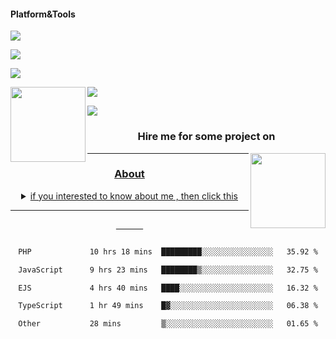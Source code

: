 #### Platform&Tools

[![](https://img.shields.io/badge/-NPM-cb3837?style=flat-square&logo=npm&logoColor=white)](https://npmjs.com/)

[![](https://img.shields.io/badge/PHP-777BB4?style=flat-square&logo=php&logoColor=white)](https://nodejs.org/)

[![](https://img.shields.io/badge/Julia-9558B2?style=flat-square&logo=julia&logoColor=white)](https://nodejs.org/)

<img src="https://media.discordapp.net/attachments/1021013887576985630/1114966165660377088/IMG_20230605_000722_907.jpg" width="120" align="left">

[![](https://img.shields.io/badge/-Node.js-43853d?style=flat-square&logo=node.js&logoColor=ffffff)](https://nodejs.org/)

[![](https://img.shields.io/badge/Visual_Studio_Code-0078D4?style=flat-square&logo=visual%20studio%20code&logoColor=white)](https://nodejs.org/)

<center>

  

### Hire me for some project on

<a href="https://instagram.com/danadtya_?igshid=MzNlNGNkZWQ4Mg=="> <img src="https://media.discordapp.net/attachments/1021013887576985630/1114974876315422880/images_15.jpg" width="120" align="right">


  


               

_______ 

### About

  <details>

  <summary>if you interested to know about me , then click this</summary>

  

  ### About Me👋 Hello World, I'm Fardan Aditya Putra!

I've been breathing life into code since 2019 - that's 4 years of computing adventure! I began my journey with Visual Basic 6, a robust language that laid the foundation of my programming fundamentals. Over the years, I've flirted with JavaScript (since 2019), Python (since 2021), and PHP (since 2023). 

In the process, I fell in love with JavaScript, a language that's as dynamic as the web itself. I've built some cool projects, learned a ton, and had loads of fun.

But as in any love story, there's a twist. Rust entered the scene! The safety, concurrency, and performance that Rust offers have started to capture my heart. I'm still a JS loyalist but don't be surprised if you see me moonlighting with Rust.

Remember, in the world of programming, it's not about cheating on one language with another; it's about finding the right tool for the job. And right now, I'm quite smitten with the Rust toolset.

Feel free to check out my repositories and contributions. I'm always up for collaboration and learning from the GitHub community. Feel free to drop me a message or question. 

Happy Coding! 🚀👨‍💻💻🌐

</details>

_______

&nbsp;&nbsp;     &nbsp;&nbsp;    &nbsp;&nbsp;   &nbsp;&nbsp;

 

<!--START_SECTION:waka-->

```txt

PHP             10 hrs 18 mins  █████████░░░░░░░░░░░░░░░░   35.92 %

JavaScript      9 hrs 23 mins   ████████▒░░░░░░░░░░░░░░░░   32.75 %

EJS             4 hrs 40 mins   ████░░░░░░░░░░░░░░░░░░░░░   16.32 %

TypeScript      1 hr 49 mins    █▓░░░░░░░░░░░░░░░░░░░░░░░   06.38 %

Other           28 mins         ▒░░░░░░░░░░░░░░░░░░░░░░░░   01.65 %

```

<!--END_SECTION:waka-->
